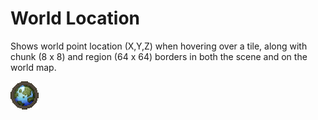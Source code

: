 # World Location
Shows world point location (X,Y,Z) when hovering over a tile, along with chunk (8 x 8) and region (64 x 64) borders in both the scene and on the world map.

![world map icon](icon.png)
